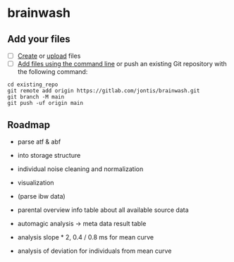 # brainwash

## Add your files

- [ ] [Create](https://gitlab.com/-/experiment/new_project_readme_content:2cb020939ffc13732ea4845629e40486?https://docs.gitlab.com/ee/user/project/repository/web_editor.html#create-a-file) or [upload](https://gitlab.com/-/experiment/new_project_readme_content:2cb020939ffc13732ea4845629e40486?https://docs.gitlab.com/ee/user/project/repository/web_editor.html#upload-a-file) files
- [ ] [Add files using the command line](https://gitlab.com/-/experiment/new_project_readme_content:2cb020939ffc13732ea4845629e40486?https://docs.gitlab.com/ee/gitlab-basics/add-file.html#add-a-file-using-the-command-line) or push an existing Git repository with the following command:

```
cd existing_repo
git remote add origin https://gitlab.com/jontis/brainwash.git
git branch -M main
git push -uf origin main
```

## Roadmap
* parse atf & abf
* into storage structure
* individual noise cleaning and normalization
* visualization


* (parse ibw data)
* parental overview info table about all available source data
* automagic analysis -> meta data result table
* analysis slope * 2, 0.4 / 0.8 ms for mean curve
* analysis of deviation for individuals from mean curve

